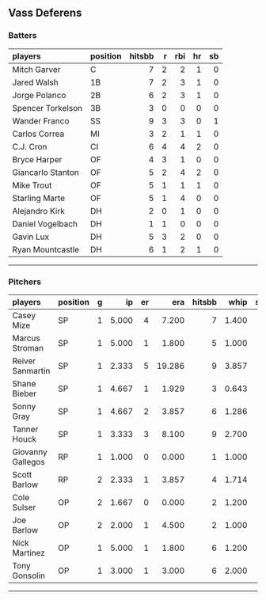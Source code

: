 ## Vass Deferens

### Batters

 
|players           |position | hitsbb|  r| rbi| hr| sb| 
|:-----------------|:--------|------:|--:|---:|--:|--:| 
|Mitch Garver      |C        |      7|  2|   2|  1|  0| 
|Jared Walsh       |1B       |      7|  2|   3|  1|  0| 
|Jorge Polanco     |2B       |      6|  2|   3|  1|  0| 
|Spencer Torkelson |3B       |      3|  0|   0|  0|  0| 
|Wander Franco     |SS       |      9|  3|   3|  0|  1| 
|Carlos Correa     |MI       |      3|  2|   1|  1|  0| 
|C.J. Cron         |CI       |      6|  4|   4|  2|  0| 
|Bryce Harper      |OF       |      4|  3|   1|  0|  0| 
|Giancarlo Stanton |OF       |      5|  2|   4|  2|  0| 
|Mike Trout        |OF       |      5|  1|   1|  1|  0| 
|Starling Marte    |OF       |      5|  1|   4|  0|  0| 
|Alejandro Kirk    |DH       |      2|  0|   1|  0|  0| 
|Daniel Vogelbach  |DH       |      1|  1|   0|  0|  0| 
|Gavin Lux         |DH       |      5|  3|   2|  0|  0| 
|Ryan Mountcastle  |DH       |      6|  1|   2|  1|  0| 

* * *

### Pitchers

 
|players           |position |  g|    ip| er|    era| hitsbb|  whip| so|  w| sv| 
|:-----------------|:--------|--:|-----:|--:|------:|------:|-----:|--:|--:|--:| 
|Casey Mize        |SP       |  1| 5.000|  4|  7.200|      7| 1.400|  2|  0|  0| 
|Marcus Stroman    |SP       |  1| 5.000|  1|  1.800|      5| 1.000|  3|  0|  0| 
|Reiver Sanmartin  |SP       |  1| 2.333|  5| 19.286|      9| 3.857|  2|  0|  0| 
|Shane Bieber      |SP       |  1| 4.667|  1|  1.929|      3| 0.643|  4|  0|  0| 
|Sonny Gray        |SP       |  1| 4.667|  2|  3.857|      6| 1.286|  4|  0|  0| 
|Tanner Houck      |SP       |  1| 3.333|  3|  8.100|      9| 2.700|  3|  0|  0| 
|Giovanny Gallegos |RP       |  1| 1.000|  0|  0.000|      1| 1.000|  1|  0|  0| 
|Scott Barlow      |RP       |  2| 2.333|  1|  3.857|      4| 1.714|  3|  1|  0| 
|Cole Sulser       |OP       |  2| 1.667|  0|  0.000|      2| 1.200|  2|  0|  0| 
|Joe Barlow        |OP       |  2| 2.000|  1|  4.500|      2| 1.000|  5|  0|  0| 
|Nick Martinez     |OP       |  1| 5.000|  1|  1.800|      6| 1.200|  6|  0|  0| 
|Tony Gonsolin     |OP       |  1| 3.000|  1|  3.000|      6| 2.000|  3|  0|  0| 


* * *


